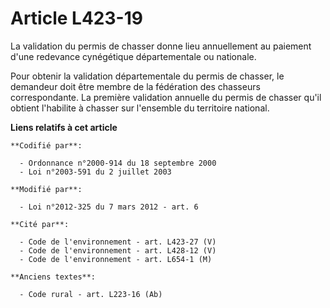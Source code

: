 # Article L423-19

La validation du permis de chasser donne lieu annuellement au paiement d'une redevance cynégétique départementale ou
nationale.

Pour obtenir la validation départementale du permis de chasser, le demandeur doit être membre de la fédération des chasseurs
correspondante. La première validation annuelle du permis de chasser qu'il obtient l'habilite à chasser sur l'ensemble du
territoire national.

**Liens relatifs à cet article**

	**Codifié par**:

	  - Ordonnance n°2000-914 du 18 septembre 2000
	  - Loi n°2003-591 du 2 juillet 2003

	**Modifié par**:

	  - Loi n°2012-325 du 7 mars 2012 - art. 6

	**Cité par**:

	  - Code de l'environnement - art. L423-27 (V)
	  - Code de l'environnement - art. L428-12 (V)
	  - Code de l'environnement - art. L654-1 (M)

	**Anciens textes**:

	  - Code rural - art. L223-16 (Ab)
